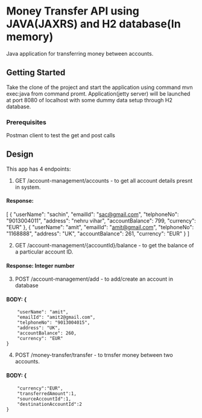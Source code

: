 # Money Transfer API using JAVA(JAXRS) and H2 database(In memory)
Java application for transferring money between accounts.

## Getting Started

Take the clone of the project and start the application using command mvn exec:java from command promt.
Application(jetty server) will be launched at port 8080 of localhost with some dummy data setup through H2 database.

### Prerequisites
Postman client to test the get and post calls

## Design
This app has 4 endpoints:

1. GET /account-management/accounts - to get all account details presnt in system.
#### Response:
[
    {
        "userName": "sachin",
        "emailId": "sac@gmail.com",
        "telphoneNo": "9013004011",
        "address": "nehru vihar",
        "accountBalance": 799,
        "currency": "EUR"
    },
    {
        "userName": "amit",
        "emailId": "amit@gmail.com",
        "telphoneNo": "1168888",
        "address": "UK",
        "accountBalance": 261,
        "currency": "EUR"
    }
]

2. GET /account-management/{accountId}/balance - to get the balance of a particular account ID.
#### Response: Integer number

3. POST /account-management/add - to add/create an account in database
#### BODY: {
        "userName": "amit",
        "emailId": "amit2@gmail.com",
        "telphoneNo": "9013004015",
        "address": "UK",
        "accountBalance": 260,
        "currency": "EUR"
    }

4. POST /money-transfer/transfer - to trnsfer money between two accounts.
#### BODY: {  
        "currency":"EUR",
        "transferredAmount":1,
        "sourceAccountId":1,
        "destinationAccountId":2
    }



